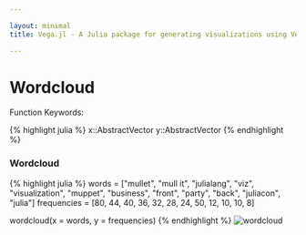 ```yaml
---

layout: minimal
title: Vega.jl - A Julia package for generating visualizations using Vega

---
```


# Wordcloud

Function Keywords:

{% highlight julia %}
x::AbstractVector
y::AbstractVector
{% endhighlight %}

### Wordcloud

{% highlight julia %}
words = ["mullet", "mull it", "julialang", "viz", "visualization", "muppet", "business", "front", "party", "back", "juliacon", "julia"]
frequencies = [80, 44, 40, 36, 32, 28, 24, 50, 12, 10, 10, 8]

wordcloud(x = words, y = frequencies)
{% endhighlight %}
<img src ="http://johnmyleswhite.github.io/Vega.jl/images/wordcloud.png" alt="wordcloud">
